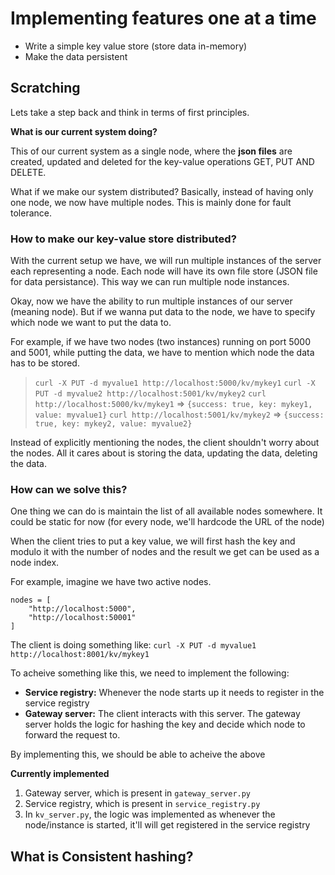 # Implementing features one at a time

* Write a simple key value store (store data in-memory)
* Make the data persistent

## Scratching
Lets take a step back and think in terms of first principles.

**What is our current system doing?**

This of our current system as a single node, where the **json files** are created, updated and deleted for the key-value operations GET, PUT AND DELETE.

What if we make our system distributed? Basically, instead of having only one node, we now have multiple nodes. This is mainly done for fault tolerance.

### How to make our key-value store distributed?
With the current setup we have, we will run multiple instances of the server each representing a node. Each node will have its own file store (JSON file for data persistance). This way we can run multiple node instances.

Okay, now we have the ability to run multiple instances of our server (meaning node). But if we wanna put data to the node, we have to specify which node we want to put the data to.

For example, if we have two nodes (two instances) running on port 5000 and 5001, while putting the data, we have to mention which node the data has to be stored.
> `curl -X PUT -d myvalue1 http://localhost:5000/kv/mykey1`
> `curl -X PUT -d myvalue2 http://localhost:5001/kv/mykey2`
> `curl http://localhost:5000/kv/mykey1` => `{success: true, key: mykey1, value: myvalue1}`
> `curl http://localhost:5001/kv/mykey2` => `{success: true, key: mykey2, value: myvalue2}`

Instead of explicitly mentioning the nodes, the client shouldn't worry about the nodes. All it cares about is storing the data, updating the data, deleting the data.

### How can we solve this?
One thing we can do is maintain the list of all available nodes somewhere. It could be static for now (for every node, we'll hardcode the URL of the node)

When the client tries to put a key value, we will first hash the key and modulo it with the number of nodes and the result we get can be used as a node index.

For example, imagine we have two active nodes.
```
nodes = [
    "http://localhost:5000",
    "http://localhost:50001"
]
```

The client is doing something like: `curl -X PUT -d myvalue1 http://localhost:8001/kv/mykey1`

To acheive something like this, we need to implement the following:
* **Service registry:** Whenever the node starts up it needs to register in the service registry
* **Gateway server:** The client interacts with this server. The gateway server holds the logic for hashing the key and decide which node to forward the request to.

By implementing this, we should be able to acheive the above

**Currently implemented**

1. Gateway server, which is present in `gateway_server.py`
2. Service registry, which is present in `service_registry.py`
3. In `kv_server.py`, the logic was implemented as whenever the node/instance is started, it'll will get registered in the service registry

## What is Consistent hashing?
